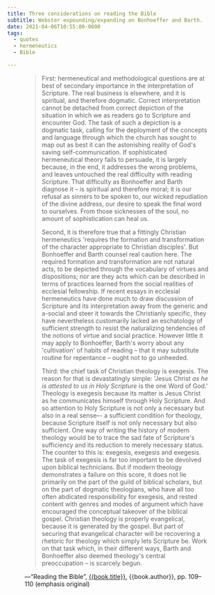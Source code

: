 ```yaml
---
title: Three considerations on reading the Bible
subtitle: Webster expounding/expanding on Bonhoeffer and Barth.
date: 2021-04-06T10:55:00-0600
tags:
  - quotes
  - hermeneutics
  - Bible

---
```

<figure class='quotation'>

> First: hermeneutical and methodological questions are at best of secondary importance in the interpretation of Scripture. The real business is elsewhere, and it is spiritual, and therefore dogmatic. Correct interpretation cannot be detached from correct depiction of the situation in which we as readers go to Scripture and encounter God. The task of such a depiction is a dogmatic task, calling for the deployment of the concepts and language through which the church has sought to map out as best it can the astonishing reality of God's saving self-communication. If sophisticated hermeneutical theory fails to persuade, it is largely because, in the end, it addresses the wrong problems, and leaves untouched the real difficulty with reading Scripture. That difficulty as Bonhoeffer and Barth diagnose it – is spiritual and therefore moral; it is our refusal as sinners to be spoken to, our wicked repudiation of the divine address, our desire to speak the final word to ourselves. From those sicknesses of the soul, no amount of sophistication can heal us.
> 
> Second, it is therefore true that a fittingly Christian hermeneutics 'requires the formation and transformation of the character appropriate to Christian disciples'. But Bonhoeffer and Barth counsel real caution here. The required formation and transformation are not natural acts, to be depicted through the vocabulary of virtues and dispositions; nor are they acts which can be described in terms of practices learned from the social realities of ecclesial fellowship. If recent essays in ecclesial hermeneutics have done much to draw discussion of Scripture and its interpretation away from the generic and a-social and steer it towards the Christianly specific, they have nevertheless customarily lacked an eschatology of sufficient strength to resist the naturalizing tendencies of the notions of virtue and social practice. However little it may apply to Bonhoeffer, Barth's worry about any 'cultivation' of habits of reading – that it may substitute routine for repentance – ought not to go unheeded.
> 
> Third: the chief task of Christian theology is exegesis. The reason for that is devastatingly simple: 'Jesus Christ *as he is attested to us in Holy Scripture* is the one Word of God.' Theology is exegesis because its matter is Jesus Christ as he communicates himself through Holy Scripture. And so attention to Holy Scripture is not only a necessary but also in a real sense–- a sufficient condition for theology, because Scripture itself is not only necessary but also sufficient. One way of writing the history of modern theology would be to trace the sad fate of Scripture's sufficiency and its reduction to merely necessary status. The counter to this is: exegesis, exegesis and exegesis. The task of exegesis is far too important to be devolved upon biblical technicians. But if modern theology demonstrates a failure on this score, it does not lie primarily on the part of the guild of biblical scholars, but on the part of dogmatic theologians, who have all too often abdicated responsibility for exegesis, and rested content with genres and modes of argument which have encouraged the conceptual takeover of the biblical gospel. Christian theology is properly evangelical, because it is generated by the gospel. But part of securing that evangelical character will be recovering a rhetoric for theology which simply lets Scripture be. Work on that task which, in their different ways, Barth and Bonhoeffer also deemed theology's central preoccupation – is scarcely begun. 

<figcaption>—“Reading the Bible”, <a href="{{book.link}}">{{book.title}}</a>, {{book.author}}, pp. 109–110 (emphasis original)</figcaption>

</figure>